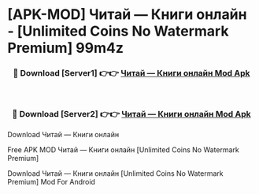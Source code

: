 # [APK-MOD] Читай — Книги онлайн - [Unlimited Coins No Watermark Premium] 99m4z



<div align="center">
<h3>🔴 Download [Server1] 👉👉 <a href="https://momento.my/?title=Читай_—_Книги_онлайн">Читай — Книги онлайн Mod Apk</a></h3><br>

<h3>🔴 Download [Server2] 👉👉 <a href="https://momento.my/?title=Читай_—_Книги_онлайн">Читай — Книги онлайн Mod Apk</a></h3>
</div>



Download Читай — Книги онлайн 

Free APK MOD Читай — Книги онлайн [Unlimited Coins No Watermark Premium]

Download Читай — Книги онлайн [Unlimited Coins No Watermark Premium] Mod For Android
